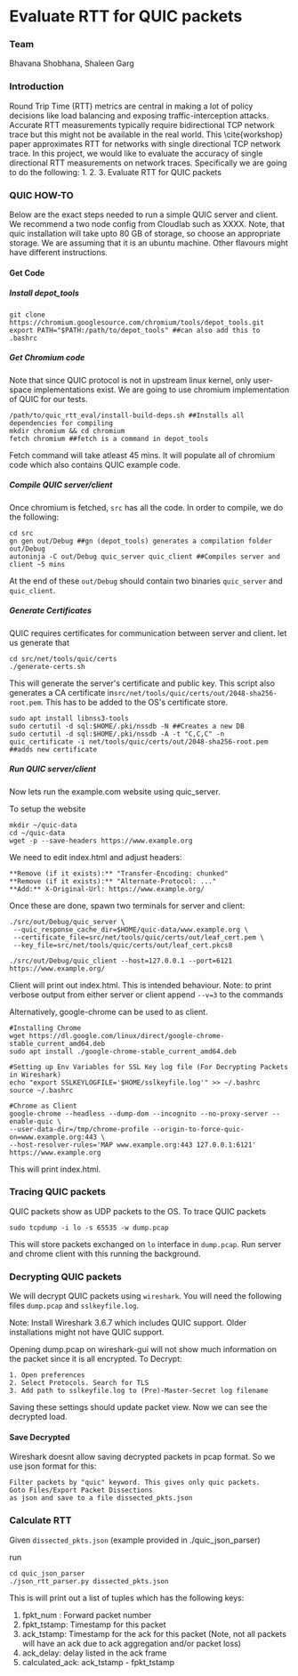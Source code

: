 # Evaluate RTT for QUIC packets


### Team
Bhavana Shobhana, Shaleen Garg

### Introduction

Round Trip Time (RTT) metrics are central in making a lot of policy decisions like load balancing and exposing
traffic-interception attacks. 
Accurate RTT measurements typically require bidirectional TCP network trace but this might not be 
available in the real world. This \cite{workshop} paper approximates RTT for networks with single directional
TCP network trace. 
In this project, we would like to evaluate the accuracy of single directional RTT measurements 
on network traces.
Specifically we are going to do the following:
1. 
2. 
3. Evaluate RTT for QUIC packets

### QUIC HOW-TO

Below are the exact steps needed to run a simple QUIC server and client. We recommend a two node config from Cloudlab such as XXXX. Note, that quic installation will take upto 80 GB of storage, so choose an appropriate storage. We are assuming that it is an ubuntu machine. Other flavours might have different instructions.

#### Get Code

##### Install depot_tools
```
git clone https://chromium.googlesource.com/chromium/tools/depot_tools.git
export PATH="$PATH:/path/to/depot_tools" ##can also add this to .bashrc
```
##### Get Chromium code
Note that since QUIC protocol is not in upstream linux kernel, only user-space implementations exist. We are going to use chromium implementation of QUIC for our tests.
```
/path/to/quic_rtt_eval/install-build-deps.sh ##Installs all dependencies for compiling
mkdir chromium && cd chromium
fetch chromium ##fetch is a command in depot_tools
```
Fetch command will take atleast 45 mins. It will populate all of chromium code which also contains QUIC example code.

##### Compile QUIC server/client
Once chromium is fetched, ```src``` has all the code.
In order to compile, we do the following:
```
cd src
gn gen out/Debug ##gn (depot_tools) generates a compilation folder out/Debug
autoninja -C out/Debug quic_server quic_client ##Compiles server and client ~5 mins
```

At the end of these ```out/Debug``` should contain two binaries ```quic_server``` and ```quic_client```.

##### Generate Certificates
QUIC requires certificates for communication between server and client. let us generate that

```
cd src/net/tools/quic/certs
./generate-certs.sh
```
This will generate the server's certificate and public key. This script also generates a CA certificate in```src/net/tools/quic/certs/out/2048-sha256-root.pem```. This has to be added to the OS's certificate store.
```
sudo apt install libnss3-tools
sudo certutil -d sql:$HOME/.pki/nssdb -N ##Creates a new DB
sudo certutil -d sql:$HOME/.pki/nssdb -A -t "C,C,C" -n quic_certificate -i net/tools/quic/certs/out/2048-sha256-root.pem ##adds new certificate
```

##### Run QUIC server/client
Now lets run the example.com website using quic_server.

To setup the website
```
mkdir ~/quic-data
cd ~/quic-data
wget -p --save-headers https://www.example.org
```
We need to edit index.html and adjust headers:
```
**Remove (if it exists):** "Transfer-Encoding: chunked"
**Remove (if it exists):** "Alternate-Protocol: ..."
**Add:** X-Original-Url: https://www.example.org/
```

Once these are done, spawn two terminals for server and client:

```
./src/out/Debug/quic_server \
 --quic_response_cache_dir=$HOME/quic-data/www.example.org \
 --certificate_file=src/net/tools/quic/certs/out/leaf_cert.pem \
 --key_file=src/net/tools/quic/certs/out/leaf_cert.pkcs8
```
```
./src/out/Debug/quic_client --host=127.0.0.1 --port=6121 https://www.example.org/
```
Client  will print out index.html. This is intended behaviour.
Note: to print verbose output from either server or client append ```--v=3``` to the commands

Alternatively, google-chrome can be used to as client.
```
#Installing Chrome
wget https://dl.google.com/linux/direct/google-chrome-stable_current_amd64.deb
sudo apt install ./google-chrome-stable_current_amd64.deb
```
```
#Setting up Env Variables for SSL Key log file (For Decrypting Packets in Wireshark)
echo "export SSLKEYLOGFILE='$HOME/sslkeyfile.log'" >> ~/.bashrc
source ~/.bashrc
```
```
#Chrome as Client
google-chrome --headless --dump-dom --incognito --no-proxy-server --enable-quic \
--user-data-dir=/tmp/chrome-profile --origin-to-force-quic-on=www.example.org:443 \
--host-resolver-rules='MAP www.example.org:443 127.0.0.1:6121' https://www.example.org
```
This will print index.html.

### Tracing QUIC packets
QUIC packets show as UDP packets to the OS. To trace QUIC packets
```
sudo tcpdump -i lo -s 65535 -w dump.pcap
```
This will store packets exchanged on ```lo``` interface in ```dump.pcap```. Run server and chrome client with this running the background.

### Decrypting QUIC packets
We will decrypt QUIC packets using ```wireshark```. You will need the following files ```dump.pcap``` and ```sslkeyfile.log```.

Note: Install Wireshark 3.6.7 which includes QUIC support. Older installations might not have QUIC support.

Opening dump.pcap on wireshark-gui will not show much information on the packet since it is all encrypted. To Decrypt:
```
1. Open preferences
2. Select Protocols. Search for TLS
3. Add path to sslkeyfile.log to (Pre)-Master-Secret log filename
```
Saving these settings should update packet view. Now we can see the decrypted load. 

#### Save Decrypted
Wireshark doesnt allow saving decrypted packets in pcap format. So we use json format for this:
```
Filter packets by "quic" keyword. This gives only quic packets.
Goto Files/Export Packet Dissections
as json and save to a file dissected_pkts.json
``` 

### Calculate RTT
Given `dissected_pkts.json` (example provided in ./quic_json_parser)

run
```
cd quic_json_parser
./json_rtt_parser.py dissected_pkts.json
```
This is will print out a list of tuples which has the following keys:
1. fpkt_num : Forward packet number
2. fpkt_tstamp: Timestamp for this packet
3. ack_tstamp: Timestamp for the ack for this packet (Note, not all packets will have an ack due to ack aggregation and/or packet loss)
4. ack_delay: delay listed in the ack frame
5. calculated_ack: ack_tstamp - fpkt_tstamp


